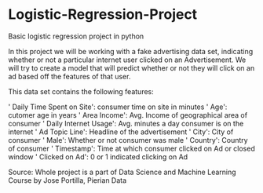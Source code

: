 # Logistic-Regression-Project
Basic logistic regression project in python

In this project we will be working with a fake advertising data set, indicating whether or not a particular internet user clicked on an Advertisement. We will try to create a model that will predict whether or not they will click on an ad based off the features of that user.

This data set contains the following features:

' Daily Time Spent on Site': consumer time on site in minutes
' Age': cutomer age in years
' Area Income': Avg. Income of geographical area of consumer
' Daily Internet Usage': Avg. minutes a day consumer is on the internet
' Ad Topic Line': Headline of the advertisement
' City': City of consumer
' Male': Whether or not consumer was male
' Country': Country of consumer
' Timestamp': Time at which consumer clicked on Ad or closed window
' Clicked on Ad': 0 or 1 indicated clicking on Ad

Source: Whole project is a part of Data Science and Machine Learning Course by Jose Portilla, Pierian Data
